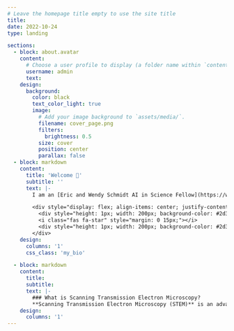 ```yaml
---
# Leave the homepage title empty to use the site title
title:
date: 2022-10-24
type: landing

sections:
  - block: about.avatar
    content:
      # Choose a user profile to display (a folder name within `content/authors/`)
      username: admin
      text: 
    design:
      background:
        color: black
        text_color_light: true
        image:
          # Add your image background to `assets/media/`.
          filename: cover_page.png
          filters:
            brightness: 0.5
          size: cover
          position: center
          parallax: false
  - block: markdown
    content:
      title: 'Welcome 👋'
      subtitle: ''
      text: |-
        I am an [Eric and Wendy Schmidt AI in Science Fellow](https://www.schmidtfutures.com/our-work/schmidt-ai-in-science-postdocs/) at the National University of Singapore (NUS), where my work bridges machine learning (ML) and scanning transmission electron microscopy (STEM). Under the guidance of Prof. [Stephen J. Pennycook](https://scholar.google.com/citations?user=UnDfo6sAAAAJ&hl=en), my dissertation focused on using ML to efficiently identify quantum defects in atomic resolution STEM images. In my current postdoctoral role in Asst. Prof. [Duane Loh](https://scholar.google.com/citations?user=UnDfo6sAAAAJ&hl=en), my Ph.D. dissertation pioneered the application of ML techniques to rapidly pinpoint quantum defects in atomic resolution STEM images. Currently, in Asst. Prof. [Duane Loh](https://scholar.google.com/citations?user=UnDfo6sAAAAJ&hl=en)’s research group, my focus is on developing an innovative and interpretable ML framework. This framework is designed to comprehensively characterize a broad spectrum of significant materials, representing them through a hierarchy of structural motifs. Building on my extensive expertise in machine learning and electron microscopy, My goal is to develope an electron microscope copilot system designed to assist materials scientists. This platform aims to enhance the efficiency of materials analysis and deepen the understanding of material disorders by organizing and interpreting structural data effectively.

        <div style="display: flex; align-items: center; justify-content: center;">
          <div style="height: 1px; width: 200px; background-color: #2d3742;"></div>
          <i class="fas fa-star" style="margin: 0 15px;"></i>
          <div style="height: 1px; width: 200px; background-color: #2d3742;"></div>
        </div>
    design:
      columns: '1'
      css_class: 'my_bio'

  - block: markdown
    content:
      title:
      subtitle:
      text: |-
        ### What is Scanning Transmission Electron Microscopy?
        **Scanning Transmission Electron Microscopy (STEM)** is an advanced material characterization technique that uses a focused electron beam to scan thin samples, producing atomic-resolution images. Besides imaging, STEM can collect spectral data to analyze material compositions and perform four-dimensional scanning transmission electron microscopy (4DSTEM), which captures diffraction patterns at each scan position. 
    design:
      columns: '1'
---
```

